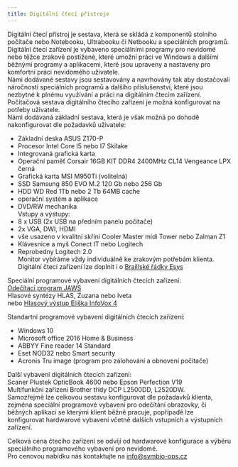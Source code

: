 ```yaml
---
title: Digitální čtecí přístroje
---
```


Digitální čtecí přístroj je sestava, která se skládá z komponentů stolního počítače nebo Notebooku, Ultrabooku či Netbooku a speciálních programů.  
Digitální čtecí zařízení je vybaveno speciálními programy pro nevidomé nebo těžce zrakově postižené, které umožní práci ve Windows a dalšími běžnými programy a aplikacemi, které jsou upraveny a nastaveny pro komfortní práci nevidomého uživatele.  
Námi dodávané sestavy jsou sestavovány a navrhovány tak aby dostačovali náročnosti speciálních programů a dalšího příslušenství, které jsou nezbytné k plnému využívání a práci na digitálním čtecím zařízení.  
Počítačová sestava digitálního čtecího zařízení je možná konfigurovat na potřeby uživatele.  
Námi dodávaná základní sestava, která je však možná po dohodě nakonfigurovat dle požadavků uživatele:  
- Základní deska ASUS Z170-P  
- Procesor Intel Core I5 nebo I7 Skilake  
- Integrovaná grafická karta  
- Operační paměť Corsair 16GB KIT DDR4 2400MHz CL14 Vengeance LPX černá  
- Grafická karta MSI M950Ti (volitelná)  
- SSD Samsung 850 EVO M.2 120 Gb nebo 256 Gb  
- HDD WD Red 1Tb nebo 2 Tb 64MB cache  
- operační systém a aplikace  
- DVD/RW mechanika  
Vstupy a výstupy:  
- 8 x USB (2x USB na předním panelu počítače)  
- 2x VGA, DWI, HDMI  
- vše usazeno v kvalitní skříni Cooler Master midi Tower nebo Zalman Z1  
- Klávesnice a myš Conect IT nebo Logitech  
- Reprobedny Logitech 2.0  
Monitor vybíráme vždy individuálně ke zrakovým potřebám klienta.  
Digitální čtecí zařízení lze doplnit i o [Braillské řádky Esys](/clanky/braillske-radky-esys/)    
  
Speciální programové vybavení digitálních čtecích zařízení:  
[Odečítací program JAWS](clanky.php?id=25)  
Hlasové syntézy HLAS, Zuzana nebo Iveta  
nebo [Hlasový výstup Eliška InfoVox 4](clanky.php?id=26)  
  
Standartní programové vybavení digitálních čtecích zařízení:  
- Windows 10  
- Microsoft office 2016 Home & Business  
- ABBYY Fine reader 14 Standard  
- Eset NOD32 nebo Smart security  
- Acronis Tru image (program pro zálohování a obnovení počítače)  
  
Další vybavení digitálních čtecích zařízení:  
Scaner Plustek OpticBook 4600 nebo Epson Perfection V19  
Multifunkční zařízení Brother třídy DCP L2500DD, L2520DW.  
Samozřejmě lze celkovou sestavu konfigurovat dle požadavků klienta, zejména speciální programové vybavení pro odečítání obrazovky, či běžných aplikací se kterými klient běžně pracuje, popřípadě lze konfigurovat hardwarové vybavení včetně dalších vstupních a výstupních zařízení.  
  
Celková cena čtecího zařízení se odvíjí od hardwarové konfigurace a výběru speciálního programového vybavení pro nevidomé.  
Pro cenovou nabídku nás kontaktujte na [info@symbio-ops.cz](mailform.php?mail=info@symbio-ops.cz)